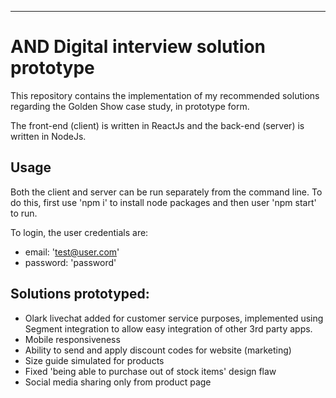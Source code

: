 ---
# AND Digital interview solution prototype 
This repository contains the implementation of my recommended solutions regarding the Golden Show case study, in prototype form. 
 
The front-end (client) is written in ReactJs and the back-end (server) is written in NodeJs.

## Usage
Both the client and server can be run separately from the command line. To do this, first use 'npm i' to install node packages and then user 'npm start' to run.

To login, the user credentials are:
- email: 'test@user.com'
- password: 'password'

## Solutions prototyped:
- Olark livechat added for customer service purposes, implemented using Segment integration to allow easy integration of other 3rd party apps.
- Mobile responsiveness
- Ability to send and apply discount codes for website (marketing)
- Size guide simulated for products
- Fixed 'being able to purchase out of stock items' design flaw
- Social media sharing only from product page
